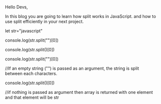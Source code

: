 Hello Devs,

In this blog you are going to learn how split works in JavaScript.
and how to use split efficiently in your next project.

let str="javascript"

console.log(str.split("")[0])

console.log(str.split()[0])

console.log(str.split("")[0])

//If an empty string ("") is passed as an argument, the string is split between each characters.

console.log(str.split()[0])

//if nothing is passed as argument then array is returned with one element and that element will be str
